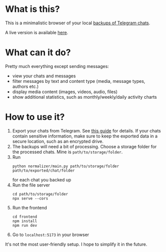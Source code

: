 # What is this?

This is a minimalistic browser of your local [backups of Telegram chats](https://telegram.org/blog/export-and-more).

A live version is available [here]().

# What can it do?

Pretty much everything except sending messages:

- view your chats and messages
- filter messages by text and content type (media, message types, authors etc.)
- display media content (images, videos, audio, files)
- show additional statistics, such as monthly/weekly/daily activity charts

# How to use it?

1. Export your chats from Telegram. See [this guide](https://telegram.org/blog/export-and-more) for details. If your
   chats contain sensitive information, make sure to keep the exported data in a secure location, such as an encrypted
   drive.
2. The backups will need a bit of processing. Choose a storage folder for the processed chats. Mine
   is `path/to/storage/folder`.
3. Run
   ```shell
   python normalizer/main.py path/to/storage/folder path/to/exported/chat/folder
   ```
   for each chat you backed up
4. Run the file server
   ```shell
   cd path/to/storage/folder 
   npx serve --cors
   ```
5. Run the frontend
   ```shell
   cd frontend
   npm install
   npm run dev
   ```   
6. Go to `localhost:5173` in your browser

It's not the most user-friendly setup. I hope to simplify it in the future.
